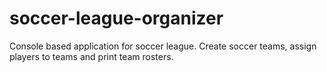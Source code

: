 # soccer-league-organizer
Console based application for soccer league. Create soccer teams, assign players to teams and print team rosters.
